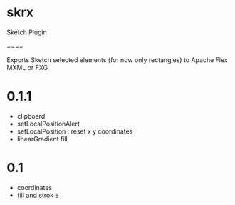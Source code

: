 skrx
====

Sketch Plugin

====

Exports Sketch selected elements (for now only rectangles) to Apache Flex MXML or FXG

# 0.1.1
- clipboard
- setLocalPositionAlert
- setLocalPosition : reset x y coordinates
- linearGradient fill

# 0.1
-  coordinates
-  fill and strok e